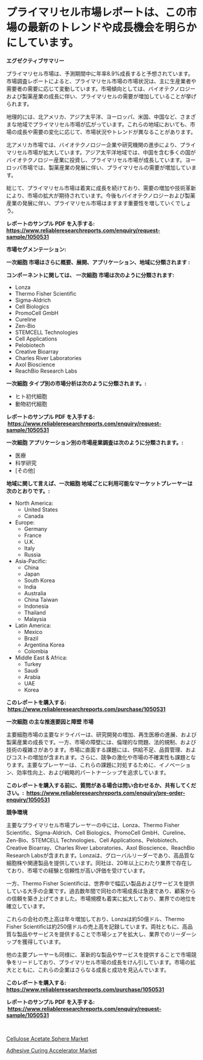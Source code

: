 <p><h1>プライマリセル市場レポートは、この市場の最新のトレンドや成長機会を明らかにしています。</h1></p><p><strong>エグゼクティブサマリー</strong></p>
<p><p>プライマリセル市場は、予測期間中に年率8.9%成長すると予想されています。市場調査レポートによると、プライマリセル市場の市場状況は、主に生産業者や需要者の需要に応じて変動しています。市場傾向としては、バイオテクノロジーおよび製薬産業の成長に伴い、プライマリセルの需要が増加していることが挙げられます。</p><p>地理的には、北アメリカ、アジア太平洋、ヨーロッパ、米国、中国など、さまざまな地域でプライマリセル市場が広がっています。これらの地域においても、市場の成長や需要の変化に応じて、市場状況やトレンドが異なることがあります。</p><p>北アメリカ市場では、バイオテクノロジー企業や研究機関の進歩により、プライマリセル市場が拡大しています。アジア太平洋地域では、中国を含む多くの国がバイオテクノロジー産業に投資し、プライマリセル市場が成長しています。ヨーロッパ市場では、製薬産業の発展に伴い、プライマリセルの需要が増加しています。</p><p>総じて、プライマリセル市場は着実に成長を続けており、需要の増加や技術革新により、市場の拡大が期待されています。今後もバイオテクノロジーおよび製薬産業の発展に伴い、プライマリセル市場はますます重要性を増していくでしょう。</p></p>
<p><strong>レポートのサンプル PDF を入手する: <a href="https://www.reliableresearchreports.com/enquiry/request-sample/1050531">https://www.reliableresearchreports.com/enquiry/request-sample/1050531</a></strong></p>
<p><strong>市場セグメンテーション:</strong></p>
<p><strong> 一次細胞 市場はさらに概要、展開、アプリケーション、地域に分類されます :</strong></p>
<p><strong>コンポーネントに関しては、 一次細胞 市場は次のように分類されます: &nbsp;</strong></p>
<p><ul><li>Lonza</li><li>Thermo Fisher Scientific</li><li>Sigma-Aldrich</li><li>Cell Biologics</li><li>PromoCell GmbH</li><li>Cureline</li><li>Zen-Bio</li><li>STEMCELL Technologies</li><li>Cell Applications</li><li>Pelobiotech</li><li>Creative Bioarray</li><li>Charles River Laboratories</li><li>Axol Bioscience</li><li>ReachBio Research Labs</li></ul></p>
<p><strong> 一次細胞 タイプ別の市場分析は次のように分類されます。:</strong></p>
<p><ul><li>ヒト初代細胞</li><li>動物初代細胞</li></ul></p>
<p><strong>レポートのサンプル PDF を入手する: &nbsp;<a href="https://www.reliableresearchreports.com/enquiry/request-sample/1050531">https://www.reliableresearchreports.com/enquiry/request-sample/1050531</a></strong></p>
<p><strong> 一次細胞 アプリケーション別の市場産業調査は次のように分類されます。:</strong></p>
<p><ul><li>医療</li><li>科学研究</li><li>[その他]</li></ul></p>
<p><strong>地域に関して言えば、一次細胞 地域ごとに利用可能なマーケットプレーヤーは次のとおりです。:</strong></p>
<p><ul>
    <li>
        North America:
        <ul>
            <li>United States</li>
            <li>Canada</li>
        </ul>
    </li>
    <li>
        Europe:
        <ul>
            <li>Germany</li>
            <li>France</li>
            <li>U.K.</li>
            <li>Italy</li>
            <li>Russia</li>
        </ul>
    </li>
    <li>
        Asia-Pacific:
        <ul>
            <li>China</li>
            <li>Japan</li>
            <li>South Korea</li>
            <li>India</li>
            <li>Australia</li>
            <li>China Taiwan</li>
            <li>Indonesia</li>
            <li>Thailand</li>
            <li>Malaysia</li>
        </ul>
    </li>
    <li>
        Latin America:
        <ul>
            <li>Mexico</li>
            <li>Brazil</li>
            <li>Argentina Korea</li>
            <li>Colombia</li>
        </ul>
    </li>
    <li>
        Middle East & Africa:
        <ul>
            <li>Turkey</li>
            <li>Saudi</li>
            <li>Arabia</li>
            <li>UAE</li>
            <li>Korea</li>
        </ul>
    </li>
    </ul></p>
<p><strong>このレポートを購入する: &nbsp;<a href="https://www.reliableresearchreports.com/purchase/1050531">https://www.reliableresearchreports.com/purchase/1050531</a></strong></p>
<p><strong>一次細胞 の主な推進要因と障壁 市場</strong></p>
<p><p>主要細胞市場の主要なドライバーは、研究開発の増加、再生医療の進展、および製薬産業の成長です。一方、市場の障壁には、倫理的な問題、法的規制、および技術の複雑さがあります。市場に直面する課題には、供給不足、品質管理、およびコストの増加が含まれます。さらに、競争の激化や市場の不確実性も課題となります。主要なプレーヤーは、これらの課題に対処するために、イノベーション、効率性向上、および戦略的パートナーシップを追求しています。</p></p>
<p><strong>このレポートを購入する前に、質問がある場合は問い合わせるか、共有してください。:&nbsp; <a href="https://www.reliableresearchreports.com/enquiry/pre-order-enquiry/1050531">https://www.reliableresearchreports.com/enquiry/pre-order-enquiry/1050531</a></strong></p>
<p><strong>競争環境</strong></p>
<p><p>主要なプライマリセル市場プレーヤーの中には、Lonza、Thermo Fisher Scientific、Sigma-Aldrich、Cell Biologics、PromoCell GmbH、Cureline、Zen-Bio、STEMCELL Technologies、Cell Applications、Pelobiotech、Creative Bioarray、Charles River Laboratories、Axol Bioscience、ReachBio Research Labsが含まれます。Lonzaは、グローバルリーダーであり、高品質な細胞株や関連製品を提供しています。同社は、20年以上にわたり業界で存在しており、市場での経験と信頼性が高い評価を受けています。</p><p>一方、Thermo Fisher Scientificは、世界中で幅広い製品およびサービスを提供している大手の企業です。過去数年間で同社の市場成長は急速であり、顧客からの信頼を築き上げてきました。市場規模も着実に拡大しており、業界での地位を確立しています。</p><p>これらの会社の売上高は年々増加しており、Lonzaは約50億ドル、Thermo Fisher Scientificは約250億ドルの売上高を記録しています。両社ともに、高品質な製品やサービスを提供することで市場シェアを拡大し、業界でのリーダーシップを獲得しています。</p><p>他の主要プレーヤーも同様に、革新的な製品やサービスを提供することで市場競争をリードしており、プライマリセル市場の成長をけん引しています。市場の拡大とともに、これらの企業はさらなる成長と成功を見込んでいます。</p></p>
<p><strong>このレポートを購入する: &nbsp; <a href="https://www.reliableresearchreports.com/purchase/1050531">https://www.reliableresearchreports.com/purchase/1050531</a></strong></p>
<p><strong>レポートのサンプル PDF を入手する: &nbsp;<a href="https://www.reliableresearchreports.com/enquiry/request-sample/1050531">https://www.reliableresearchreports.com/enquiry/request-sample/1050531</a></strong><strong></strong></p>
<p>&nbsp;</p>
<p><p><a href="https://github.com/Sarissaschmalingtr6fz2739/Market-Research-Report-List-1/blob/main/cellulose-acetate-sphere-market.md">Cellulose Acetate Sphere Market</a></p><p><a href="https://five-trouble-98a.notion.site/Adhesive-Curing-Accelerator-Market-Research-Report-Reveals-The-Latest-Trends-And-Opportunities-of-th-9472c990dde646b09ad93d6bc3574d93">Adhesive Curing Accelerator Market</a></p></p>